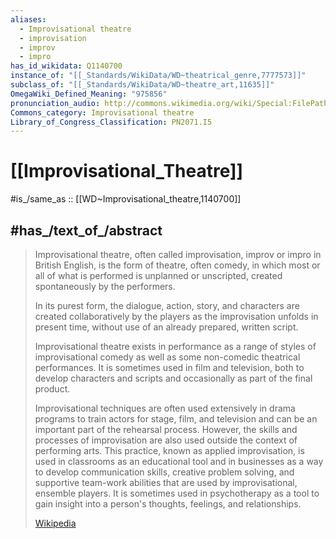 ```yaml
---
aliases:
  - Improvisational theatre
  - improvisation
  - improv
  - impro
has_id_wikidata: Q1140700
instance_of: "[[_Standards/WikiData/WD~theatrical_genre,7777573]]"
subclass_of: "[[_Standards/WikiData/WD~theatre_art,11635]]"
OmegaWiki_Defined_Meaning: "975856"
pronunciation_audio: http://commons.wikimedia.org/wiki/Special:FilePath/LL-Q150%20%28fra%29-Tamahashi-improvisation%20th%C3%A9%C3%A2trale.wav
Commons_category: Improvisational theatre
Library_of_Congress_Classification: PN2071.I5
---
```


# [[Improvisational_Theatre]] 

#is_/same_as :: [[WD~Improvisational_theatre,1140700]] 

## #has_/text_of_/abstract 

> Improvisational theatre, often called improvisation, improv or impro in British English, 
> is the form of theatre, often comedy, in which most or all of what is performed is 
> unplanned or unscripted, created spontaneously by the performers. 
> 
> In its purest form, the dialogue, action, story, and characters are created collaboratively 
> by the players as the improvisation unfolds in present time, 
> without use of an already prepared, written script.
>
> Improvisational theatre exists in performance as a range of styles of improvisational comedy as well as some non-comedic theatrical performances. 
> It is sometimes used in film and television, 
> both to develop characters and scripts and occasionally as part of the final product.
>
> Improvisational techniques are often used extensively in drama programs to train actors for stage, film, and television and can be an important part of the rehearsal process. However, the skills and processes of improvisation are also used outside the context of performing arts. This practice, known as applied improvisation, is used in classrooms as an educational tool and in businesses as a way to develop communication skills, creative problem solving, and supportive team-work abilities that are used by improvisational, ensemble players. It is sometimes used in psychotherapy as a tool to gain insight into a person's thoughts, feelings, and relationships.
>
> [Wikipedia](https://en.wikipedia.org/wiki/Improvisational%20theatre) 


